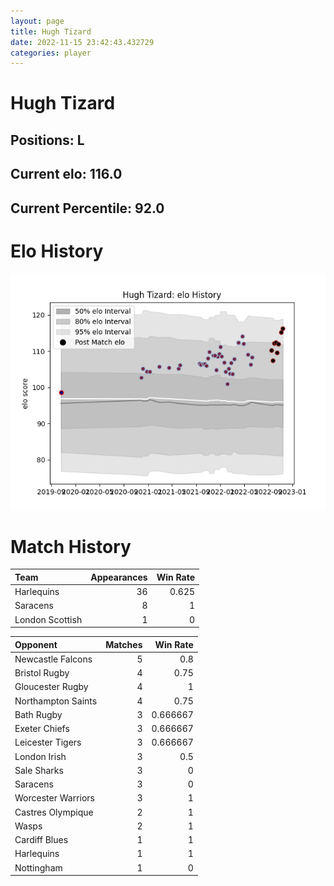 ```yaml
---  
layout: page  
title: Hugh Tizard  
date: 2022-11-15 23:42:43.432729  
categories: player  
---
```

# Hugh Tizard

## Positions: L

## Current elo: 116.0

## Current Percentile: 92.0

# Elo History


![elo history](history_HughTizard.png)
# Match History


| Team            |   Appearances |   Win Rate |
|:----------------|--------------:|-----------:|
| Harlequins      |            36 |      0.625 |
| Saracens        |             8 |      1     |
| London Scottish |             1 |      0     |

| Opponent           |   Matches |   Win Rate |
|:-------------------|----------:|-----------:|
| Newcastle Falcons  |         5 |   0.8      |
| Bristol Rugby      |         4 |   0.75     |
| Gloucester Rugby   |         4 |   1        |
| Northampton Saints |         4 |   0.75     |
| Bath Rugby         |         3 |   0.666667 |
| Exeter Chiefs      |         3 |   0.666667 |
| Leicester Tigers   |         3 |   0.666667 |
| London Irish       |         3 |   0.5      |
| Sale Sharks        |         3 |   0        |
| Saracens           |         3 |   0        |
| Worcester Warriors |         3 |   1        |
| Castres Olympique  |         2 |   1        |
| Wasps              |         2 |   1        |
| Cardiff Blues      |         1 |   1        |
| Harlequins         |         1 |   1        |
| Nottingham         |         1 |   0        |